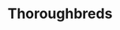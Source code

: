 ---
title: "Thoroughbreds"
year: 2017
rating: 3.5
stars: "★★★½"
rewatched: false
permalink: "thoroughbreds-2017"
watched_on: 2021-07-16
---